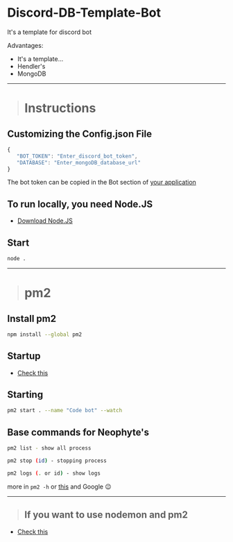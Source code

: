 # Discord-DB-Template-Bot
It's a template for discord bot

Advantages:
 - It's a template...
 - Hendler's
 - MongoDB

---

> # Instructions
## Customizing the Config.json File
 ```js
 {
    "BOT_TOKEN": "Enter_discord_bot_token",
    "DATABASE": "Enter_mongoDB_database_url"
 }
 ```
 
The bot token can be copied in the Bot section of [your application](https://discord.com/developers/applications)

## To run locally, you need Node.JS
 - [Download Node.JS](https://nodejs.org/en/)

## Start
 ```sh
 node .
 ```

---

> # pm2
## Install pm2
 ```sh 
 npm install --global pm2
 ```

## Startup
 - [Check this](https://futurestud.io/tutorials/pm2-restart-processes-after-system-reboot)

## Starting
 ```sh
 pm2 start . --name "Code bot" --watch
 ```

## Base commands for Neophyte's
 ```sh
pm2 list - show all process

pm2 stop (id) - stopping process

pm2 logs (. or id) - show logs
 ```
more in `pm2 -h` or [this](https://pm2.keymetrics.io/docs/usage/quick-start/) and Google 😉

---

> ## If you want to use nodemon and pm2
 - [Check this](https://stackoverflow.com/questions/69457892/nodemon-watch-vs-pm2-watch)
